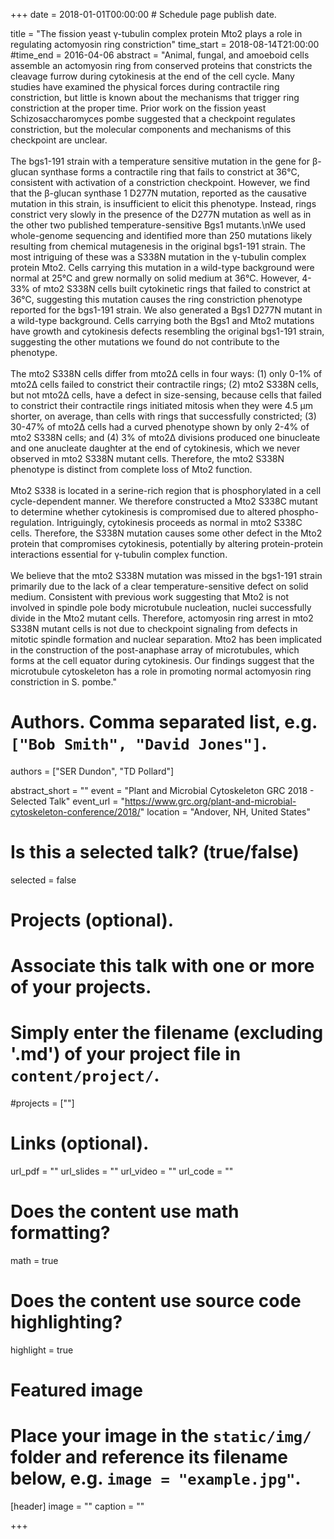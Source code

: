 +++
date = 2018-01-01T00:00:00  # Schedule page publish date.

title = "The fission yeast γ-tubulin complex protein Mto2 plays a role in regulating actomyosin ring constriction"
time_start = 2018-08-14T21:00:00
#time_end = 2016-04-06
abstract = "Animal, fungal, and amoeboid cells assemble an actomyosin ring from conserved proteins that constricts the cleavage furrow during cytokinesis at the end of the cell cycle. Many studies have examined the physical forces during contractile ring constriction, but little is known about the mechanisms that trigger ring constriction at the proper time. Prior work on the fission yeast Schizosaccharomyces pombe suggested that a checkpoint regulates constriction, but the molecular components and mechanisms of this checkpoint are unclear.<br><br>The bgs1-191 strain with a temperature sensitive mutation in the gene for β-glucan synthase forms a contractile ring that fails to constrict at 36°C, consistent with activation of a constriction checkpoint. However, we find that the β-glucan synthase 1 D277N mutation, reported as the causative mutation in this strain, is insufficient to elicit this phenotype. Instead, rings constrict very slowly in the presence of the D277N mutation as well as in the other two published temperature-sensitive Bgs1 mutants.\nWe used whole-genome sequencing and identified more than 250 mutations likely resulting from chemical mutagenesis in the original bgs1-191 strain. The most intriguing of these was a S338N mutation in the γ-tubulin complex protein Mto2. Cells carrying this mutation in a wild-type background were normal at 25°C and grew normally on solid medium at 36°C. However, 4-33% of mto2 S338N cells built cytokinetic rings that failed to constrict at 36°C, suggesting this mutation causes the ring constriction phenotype reported for the bgs1-191 strain. We also generated a Bgs1 D277N mutant in a wild-type background. Cells carrying both the Bgs1 and Mto2 mutations have growth and cytokinesis defects resembling the original bgs1-191 strain, suggesting the other mutations we found do not contribute to the phenotype.<br><br>The mto2 S338N cells differ from mto2Δ cells in four ways: (1) only 0-1% of mto2Δ cells failed to constrict their contractile rings; (2) mto2 S338N cells, but not mto2Δ cells, have a defect in size-sensing, because cells that failed to constrict their contractile rings initiated mitosis when they were 4.5 μm shorter, on average, than cells with rings that successfully constricted; (3) 30-47% of mto2Δ cells had a curved phenotype shown by only 2-4% of mto2 S338N cells; and (4) 3% of mto2Δ divisions produced one binucleate and one anucleate daughter at the end of cytokinesis, which we never observed in mto2 S338N mutant cells. Therefore, the mto2 S338N phenotype is distinct from complete loss of Mto2 function.<br><br>Mto2 S338 is located in a serine-rich region that is phosphorylated in a cell cycle-dependent manner. We therefore constructed a Mto2 S338C mutant to determine whether cytokinesis is compromised due to altered phospho-regulation. Intriguingly, cytokinesis proceeds as normal in mto2 S338C cells. Therefore, the S338N mutation causes some other defect in the Mto2 protein that compromises cytokinesis, potentially by altering protein-protein interactions essential for γ-tubulin complex function.<br><br>We believe that the mto2 S338N mutation was missed in the bgs1-191 strain primarily due to the lack of a clear temperature-sensitive defect on solid medium. Consistent with previous work suggesting that Mto2 is not involved in spindle pole body microtubule nucleation, nuclei successfully divide in the Mto2 mutant cells. Therefore, actomyosin ring arrest in mto2 S338N mutant cells is not due to checkpoint signaling from defects in mitotic spindle formation and nuclear separation. Mto2 has been implicated in the construction of the post-anaphase array of microtubules, which forms at the cell equator during cytokinesis. Our findings suggest that the microtubule cytoskeleton has a role in promoting normal actomyosin ring constriction in S. pombe."

# Authors. Comma separated list, e.g. `["Bob Smith", "David Jones"]`.
authors = ["SER Dundon", "TD Pollard"]

abstract_short = ""
event = "Plant and Microbial Cytoskeleton GRC 2018 - Selected Talk"
event_url = "https://www.grc.org/plant-and-microbial-cytoskeleton-conference/2018/"
location = "Andover, NH, United States"

# Is this a selected talk? (true/false)
selected = false

# Projects (optional).
#   Associate this talk with one or more of your projects.
#   Simply enter the filename (excluding '.md') of your project file in `content/project/`.
#projects = [""]

# Links (optional).
url_pdf = ""
url_slides = ""
url_video = ""
url_code = ""

# Does the content use math formatting?
math = true

# Does the content use source code highlighting?
highlight = true

# Featured image
# Place your image in the `static/img/` folder and reference its filename below, e.g. `image = "example.jpg"`.
[header]
image = ""
caption = ""

+++
